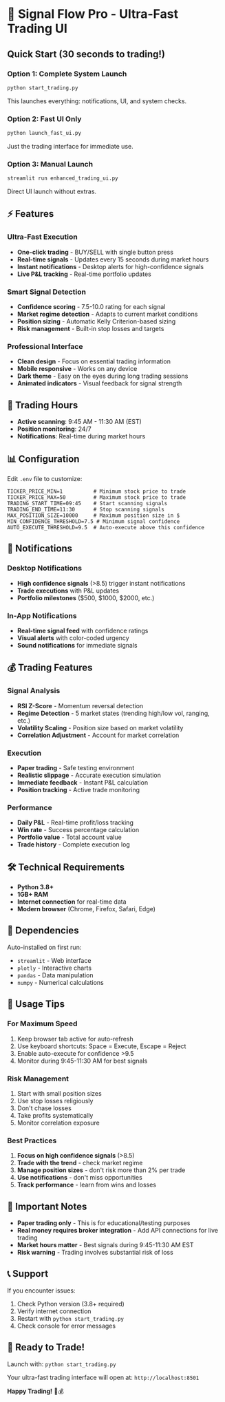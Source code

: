 # 🚀 Signal Flow Pro - Ultra-Fast Trading UI

## Quick Start (30 seconds to trading!)

### Option 1: Complete System Launch
```bash
python start_trading.py
```
This launches everything: notifications, UI, and system checks.

### Option 2: Fast UI Only
```bash
python launch_fast_ui.py
```
Just the trading interface for immediate use.

### Option 3: Manual Launch
```bash
streamlit run enhanced_trading_ui.py
```
Direct UI launch without extras.

## ⚡ Features

### Ultra-Fast Execution
- **One-click trading** - BUY/SELL with single button press
- **Real-time signals** - Updates every 15 seconds during market hours
- **Instant notifications** - Desktop alerts for high-confidence signals
- **Live P&L tracking** - Real-time portfolio updates

### Smart Signal Detection
- **Confidence scoring** - 7.5-10.0 rating for each signal
- **Market regime detection** - Adapts to current market conditions
- **Position sizing** - Automatic Kelly Criterion-based sizing
- **Risk management** - Built-in stop losses and targets

### Professional Interface
- **Clean design** - Focus on essential trading information
- **Mobile responsive** - Works on any device
- **Dark theme** - Easy on the eyes during long trading sessions
- **Animated indicators** - Visual feedback for signal strength

## 🎯 Trading Hours

- **Active scanning**: 9:45 AM - 11:30 AM (EST)
- **Position monitoring**: 24/7
- **Notifications**: Real-time during market hours

## 📊 Configuration

Edit `.env` file to customize:

```env
TICKER_PRICE_MIN=1          # Minimum stock price to trade
TICKER_PRICE_MAX=50         # Maximum stock price to trade
TRADING_START_TIME=09:45    # Start scanning signals
TRADING_END_TIME=11:30      # Stop scanning signals
MAX_POSITION_SIZE=10000     # Maximum position size in $
MIN_CONFIDENCE_THRESHOLD=7.5 # Minimum signal confidence
AUTO_EXECUTE_THRESHOLD=9.5  # Auto-execute above this confidence
```

## 🔔 Notifications

### Desktop Notifications
- **High confidence signals** (>8.5) trigger instant notifications
- **Trade executions** with P&L updates
- **Portfolio milestones** ($500, $1000, $2000, etc.)

### In-App Notifications  
- **Real-time signal feed** with confidence ratings
- **Visual alerts** with color-coded urgency
- **Sound notifications** for immediate signals

## 💰 Trading Features

### Signal Analysis
- **RSI Z-Score** - Momentum reversal detection
- **Regime Detection** - 5 market states (trending high/low vol, ranging, etc.)
- **Volatility Scaling** - Position size based on market volatility
- **Correlation Adjustment** - Account for market correlation

### Execution
- **Paper trading** - Safe testing environment
- **Realistic slippage** - Accurate execution simulation  
- **Immediate feedback** - Instant P&L calculation
- **Position tracking** - Active trade monitoring

### Performance
- **Daily P&L** - Real-time profit/loss tracking
- **Win rate** - Success percentage calculation
- **Portfolio value** - Total account value
- **Trade history** - Complete execution log

## 🛠️ Technical Requirements

- **Python 3.8+**
- **1GB+ RAM** 
- **Internet connection** for real-time data
- **Modern browser** (Chrome, Firefox, Safari, Edge)

## 🔧 Dependencies

Auto-installed on first run:
- `streamlit` - Web interface
- `plotly` - Interactive charts
- `pandas` - Data manipulation
- `numpy` - Numerical calculations

## 📱 Usage Tips

### For Maximum Speed
1. Keep browser tab active for auto-refresh
2. Use keyboard shortcuts: Space = Execute, Escape = Reject  
3. Enable auto-execute for confidence >9.5
4. Monitor during 9:45-11:30 AM for best signals

### Risk Management
1. Start with small position sizes
2. Use stop losses religiously  
3. Don't chase losses
4. Take profits systematically
5. Monitor correlation exposure

### Best Practices
1. **Focus on high confidence signals** (>8.5)
2. **Trade with the trend** - check market regime
3. **Manage position sizes** - don't risk more than 2% per trade
4. **Use notifications** - don't miss opportunities
5. **Track performance** - learn from wins and losses

## 🚨 Important Notes

- **Paper trading only** - This is for educational/testing purposes
- **Real money requires broker integration** - Add API connections for live trading
- **Market hours matter** - Best signals during 9:45-11:30 AM EST
- **Risk warning** - Trading involves substantial risk of loss

## 📞 Support

If you encounter issues:
1. Check Python version (3.8+ required)
2. Verify internet connection
3. Restart with `python start_trading.py`
4. Check console for error messages

## 🎉 Ready to Trade!

Launch with: `python start_trading.py`

Your ultra-fast trading interface will open at: `http://localhost:8501`

**Happy Trading!** 🚀💰
